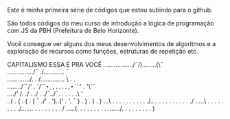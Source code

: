 Este é minha primeira série de códigos que estou subindo para o github.

São todos códigos do meu curso de introdução a lógica de programação com JS da PBH (Prefeitura de Belo Horizonte).

Você consegue ver alguns dos meus desenvolvimentos de algoritmos e a exploração de recursos como funções, estruturas de repetição etc.





CAPITALISMO ESSA É PRA VOCÊ
................./¯/)........(\¯\
.............../¯ ./...........\. ¯\
............./. . /.............. \ . .\
......../´¯/' . '/´¯`•¸,....,•´¯`\' . '\´¯\
..../' /. ./ . ./ . ./¯\../¯\. . \. . \. .\ '\
..( . ( . ( . ( ¯ ./' . ')..(' . '\. ¯ ) . ) . ) . )
...\ . . . . . . . . . . ./...\. . . . . . . . . . ./
.....\ . . . . . . . . ./......\. . . . . . . . . /
.....(. . . . . . . . . \......./. . . . . . . . . )
